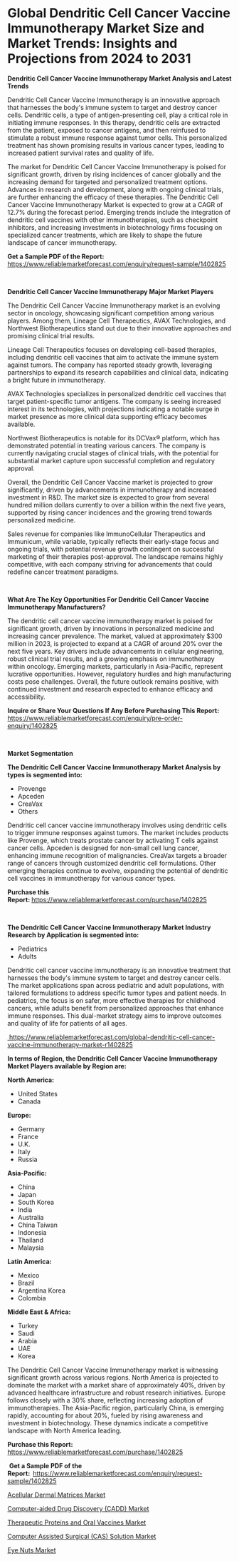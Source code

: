 <p><h1>Global Dendritic Cell Cancer Vaccine Immunotherapy Market Size and Market Trends: Insights and Projections from 2024 to 2031</h1></p><p><strong>Dendritic Cell Cancer Vaccine Immunotherapy Market Analysis and Latest Trends</strong></p>
<p><p>Dendritic Cell Cancer Vaccine Immunotherapy is an innovative approach that harnesses the body's immune system to target and destroy cancer cells. Dendritic cells, a type of antigen-presenting cell, play a critical role in initiating immune responses. In this therapy, dendritic cells are extracted from the patient, exposed to cancer antigens, and then reinfused to stimulate a robust immune response against tumor cells. This personalized treatment has shown promising results in various cancer types, leading to increased patient survival rates and quality of life.</p><p>The market for Dendritic Cell Cancer Vaccine Immunotherapy is poised for significant growth, driven by rising incidences of cancer globally and the increasing demand for targeted and personalized treatment options. Advances in research and development, along with ongoing clinical trials, are further enhancing the efficacy of these therapies. The Dendritic Cell Cancer Vaccine Immunotherapy Market is expected to grow at a CAGR of 12.7% during the forecast period. Emerging trends include the integration of dendritic cell vaccines with other immunotherapies, such as checkpoint inhibitors, and increasing investments in biotechnology firms focusing on specialized cancer treatments, which are likely to shape the future landscape of cancer immunotherapy.</p></p>
<p><strong>Get a Sample PDF of the Report:&nbsp;</strong> <a href="https://www.reliablemarketforecast.com/enquiry/request-sample/1402825?utm_campaign=1110&utm_medium=2&utm_source=Github&utm_content=ia&utm_term=23102024&utm_id=dendritic-cell-cancer-vaccine-immunotherapy">https://www.reliablemarketforecast.com/enquiry/request-sample/1402825</a></p>
<p>&nbsp;</p>
<p><strong>Dendritic Cell Cancer Vaccine Immunotherapy Major Market Players</strong></p>
<p><p>The Dendritic Cell Cancer Vaccine Immunotherapy market is an evolving sector in oncology, showcasing significant competition among various players. Among them, Lineage Cell Therapeutics, AVAX Technologies, and Northwest Biotherapeutics stand out due to their innovative approaches and promising clinical trial results.</p><p>Lineage Cell Therapeutics focuses on developing cell-based therapies, including dendritic cell vaccines that aim to activate the immune system against tumors. The company has reported steady growth, leveraging partnerships to expand its research capabilities and clinical data, indicating a bright future in immunotherapy.</p><p>AVAX Technologies specializes in personalized dendritic cell vaccines that target patient-specific tumor antigens. The company is seeing increased interest in its technologies, with projections indicating a notable surge in market presence as more clinical data supporting efficacy becomes available.</p><p>Northwest Biotherapeutics is notable for its DCVax® platform, which has demonstrated potential in treating various cancers. The company is currently navigating crucial stages of clinical trials, with the potential for substantial market capture upon successful completion and regulatory approval.</p><p>Overall, the Dendritic Cell Cancer Vaccine market is projected to grow significantly, driven by advancements in immunotherapy and increased investment in R&D. The market size is expected to grow from several hundred million dollars currently to over a billion within the next five years, supported by rising cancer incidences and the growing trend towards personalized medicine.</p><p>Sales revenue for companies like ImmunoCellular Therapeutics and Immunicum, while variable, typically reflects their early-stage focus and ongoing trials, with potential revenue growth contingent on successful marketing of their therapies post-approval. The landscape remains highly competitive, with each company striving for advancements that could redefine cancer treatment paradigms.</p></p>
<p>&nbsp;</p>
<p><strong>What Are The Key Opportunities For Dendritic Cell Cancer Vaccine Immunotherapy Manufacturers?</strong></p>
<p><p>The dendritic cell cancer vaccine immunotherapy market is poised for significant growth, driven by innovations in personalized medicine and increasing cancer prevalence. The market, valued at approximately $300 million in 2023, is projected to expand at a CAGR of around 20% over the next five years. Key drivers include advancements in cellular engineering, robust clinical trial results, and a growing emphasis on immunotherapy within oncology. Emerging markets, particularly in Asia-Pacific, represent lucrative opportunities. However, regulatory hurdles and high manufacturing costs pose challenges. Overall, the future outlook remains positive, with continued investment and research expected to enhance efficacy and accessibility.</p></p>
<p><strong>Inquire or Share Your Questions If Any Before Purchasing This Report:</strong> <a href="https://www.reliablemarketforecast.com/enquiry/pre-order-enquiry/1402825?utm_campaign=1110&utm_medium=2&utm_source=Github&utm_content=ia&utm_term=23102024&utm_id=dendritic-cell-cancer-vaccine-immunotherapy">https://www.reliablemarketforecast.com/enquiry/pre-order-enquiry/1402825</a></p>
<p>&nbsp;</p>
<p><strong>Market Segmentation</strong></p>
<p><strong>The Dendritic Cell Cancer Vaccine Immunotherapy Market Analysis by types is segmented into:</strong></p>
<p><ul><li>Provenge</li><li>Apceden</li><li>CreaVax</li><li>Others</li></ul></p>
<p><p>Dendritic cell cancer vaccine immunotherapy involves using dendritic cells to trigger immune responses against tumors. The market includes products like Provenge, which treats prostate cancer by activating T cells against cancer cells. Apceden is designed for non-small cell lung cancer, enhancing immune recognition of malignancies. CreaVax targets a broader range of cancers through customized dendritic cell formulations. Other emerging therapies continue to evolve, expanding the potential of dendritic cell vaccines in immunotherapy for various cancer types.</p></p>
<p><strong>Purchase this Report:&nbsp;</strong><a href="https://www.reliablemarketforecast.com/purchase/1402825?utm_campaign=1110&utm_medium=2&utm_source=Github&utm_content=ia&utm_term=23102024&utm_id=dendritic-cell-cancer-vaccine-immunotherapy">https://www.reliablemarketforecast.com/purchase/1402825</a></p>
<p>&nbsp;</p>
<p><strong>The Dendritic Cell Cancer Vaccine Immunotherapy Market Industry Research by Application is segmented into:</strong></p>
<p><ul><li>Pediatrics</li><li>Adults</li></ul></p>
<p><p>Dendritic cell cancer vaccine immunotherapy is an innovative treatment that harnesses the body's immune system to target and destroy cancer cells. The market applications span across pediatric and adult populations, with tailored formulations to address specific tumor types and patient needs. In pediatrics, the focus is on safer, more effective therapies for childhood cancers, while adults benefit from personalized approaches that enhance immune responses. This dual-market strategy aims to improve outcomes and quality of life for patients of all ages.</p></p>
<p><a href="https://www.reliablemarketforecast.com/global-dendritic-cell-cancer-vaccine-immunotherapy-market-r1402825?utm_campaign=1110&utm_medium=2&utm_source=Github&utm_content=ia&utm_term=23102024&utm_id=dendritic-cell-cancer-vaccine-immunotherapy">&nbsp;https://www.reliablemarketforecast.com/global-dendritic-cell-cancer-vaccine-immunotherapy-market-r1402825</a></p>
<p><strong>In terms of Region, the Dendritic Cell Cancer Vaccine Immunotherapy Market Players available by Region are:</strong></p>
<p>
    <p> <strong> North America: </strong>
        <ul>
            <li>United States</li>
            <li>Canada</li>
        </ul>
        </p> 
    <p> <strong> Europe: </strong>
        <ul>
            <li>Germany</li>
            <li>France</li>
            <li>U.K.</li>
            <li>Italy</li>
            <li>Russia</li>
        </ul>
        </p> 
    <p> <strong> Asia-Pacific: </strong>
        <ul>
            <li>China</li>
            <li>Japan</li>
            <li>South Korea</li>
            <li>India</li>
            <li>Australia</li>
            <li>China Taiwan</li>
            <li>Indonesia</li>
            <li>Thailand</li>
            <li>Malaysia</li>
        </ul>
        </p> 
    <p> <strong> Latin America: </strong>
        <ul>
            <li>Mexico</li>
            <li>Brazil</li>
            <li>Argentina Korea</li>
            <li>Colombia</li>
        </ul>
        </p> 
    <p> <strong> Middle East & Africa: </strong>
        <ul>
            <li>Turkey</li>
            <li>Saudi</li>
            <li>Arabia</li>
            <li>UAE</li>
            <li>Korea</li>
        </ul>
    </p>
    </p>
<p><p>The Dendritic Cell Cancer Vaccine Immunotherapy market is witnessing significant growth across various regions. North America is projected to dominate the market with a market share of approximately 40%, driven by advanced healthcare infrastructure and robust research initiatives. Europe follows closely with a 30% share, reflecting increasing adoption of immunotherapies. The Asia-Pacific region, particularly China, is emerging rapidly, accounting for about 20%, fueled by rising awareness and investment in biotechnology. These dynamics indicate a competitive landscape with North America leading.</p></p>
<p><strong>Purchase this Report: </strong><a href="https://www.reliablemarketforecast.com/purchase/1402825?utm_campaign=1110&utm_medium=2&utm_source=Github&utm_content=ia&utm_term=23102024&utm_id=dendritic-cell-cancer-vaccine-immunotherapy">https://www.reliablemarketforecast.com/purchase/1402825</a></p>
<p>&nbsp;<strong>Get a Sample PDF of the Report:&nbsp;&nbsp;</strong><a href="https://www.reliablemarketforecast.com/enquiry/request-sample/1402825?utm_campaign=1110&utm_medium=2&utm_source=Github&utm_content=ia&utm_term=23102024&utm_id=dendritic-cell-cancer-vaccine-immunotherapy">https://www.reliablemarketforecast.com/enquiry/request-sample/1402825</a></p>
<p><strong></strong></p>
<p><p><a href="https://github.com/janelbaub6/Market-Research-Report-List-1/blob/main/acellular-dermal-matrices-market.md?utm_campaign=1110&utm_medium=2&utm_source=Github&utm_content=ia&utm_term=23102024&utm_id=dendritic-cell-cancer-vaccine-immunotherapy">Acellular Dermal Matrices Market</a></p><p><a href="https://www.linkedin.com/pulse/computer-aided-drug-discovery-cadd-market-dynamics-application-xj0bc?utm_campaign=1110&utm_medium=2&utm_source=Github&utm_content=ia&utm_term=23102024&utm_id=dendritic-cell-cancer-vaccine-immunotherapy">Computer-aided Drug Discovery (CADD) Market</a></p><p><a href="https://github.com/wydramppetrox/Market-Research-Report-List-1/blob/main/therapeutic-proteins-and-oral-vaccines-market.md?utm_campaign=1110&utm_medium=2&utm_source=Github&utm_content=ia&utm_term=23102024&utm_id=dendritic-cell-cancer-vaccine-immunotherapy">Therapeutic Proteins and Oral Vaccines Market</a></p><p><a href="https://www.linkedin.com/pulse/global-computer-assisted-surgical-cas-solution-market-trends-insights-eedlc?utm_campaign=1110&utm_medium=2&utm_source=Github&utm_content=ia&utm_term=23102024&utm_id=dendritic-cell-cancer-vaccine-immunotherapy">Computer Assisted Surgical (CAS) Solution Market</a></p><p><a href="https://issuu.com/reportprime-2/docs/eye-nuts-market-size-2030.pptx_6f6e02d306b1d6?utm_campaign=1110&utm_medium=2&utm_source=Github&utm_content=ia&utm_term=23102024&utm_id=dendritic-cell-cancer-vaccine-immunotherapy">Eye Nuts Market</a></p></p>